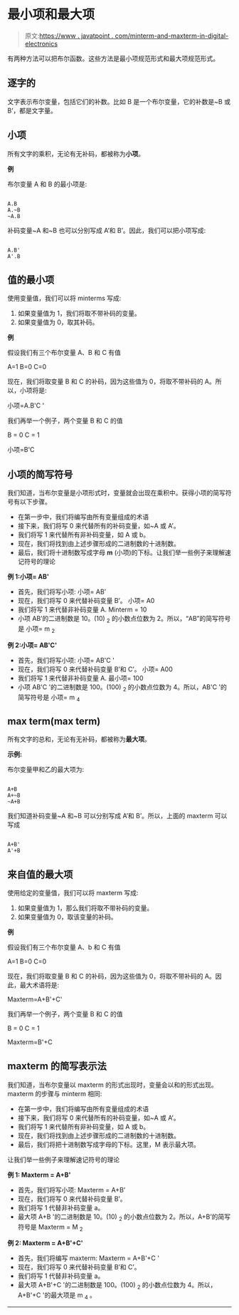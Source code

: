 # 最小项和最大项

> 原文:[https://www . javatpoint . com/minterm-and-maxterm-in-digital-electronics](https://www.javatpoint.com/minterm-and-maxterm-in-digital-electronics)

有两种方法可以把布尔函数。这些方法是最小项规范形式和最大项规范形式。

## 逐字的

文字表示布尔变量，包括它们的补数。比如 B 是一个布尔变量，它的补数是~B 或 B’，都是文字量。

## 小项

所有文字的乘积，无论有无补码，都被称为**小项**。

**例**

布尔变量 A 和 B 的最小项是:

```

A.B
A.~B
~A.B

```

补码变量~A 和~B 也可以分别写成 A’和 B’。因此，我们可以把小项写成:

```

A.B'
A'.B

```

## 值的最小项

使用变量值，我们可以将 minterms 写成:

1.  如果变量值为 1，我们将取不带补码的变量。
2.  如果变量值为 0，取其补码。

**例**

假设我们有三个布尔变量 A、B 和 C 有值

A=1
B=0
C=0

现在，我们将取变量 B 和 C 的补码，因为这些值为 0，将取不带补码的 A。所以，小项将是:

小项=A.B'C '

我们再举一个例子，两个变量 B 和 C 的值

B = 0
C = 1

小项=B'C

## 小项的简写符号

我们知道，当布尔变量是小项形式时，变量就会出现在乘积中。获得小项的简写符号有以下步骤。

*   在第一步中，我们将编写由所有变量组成的术语
*   接下来，我们将写 0 来代替所有的补码变量，如~A 或 A’。
*   我们将写 1 来代替所有非补码变量，如 A 或 b。
*   现在，我们将找到由上述步骤形成的二进制数的十进制数。
*   最后，我们将十进制数写成字母 **m** (小项)的下标。让我们举一些例子来理解速记符号的理论

**例 1:小项= AB'**

*   首先，我们将写小项:
    小项= AB’
*   现在，我们将写 0 来代替补码变量 B’。
    小项= A0
*   我们将写 1 来代替非补码变量 A.
    Minterm = 10
*   小项 AB’的二进制数是 10。(10) <sub>2</sub> 的小数点位数为 2。所以，“AB”的简写符号是
    小项= m <sub>2</sub>

**例 2:小项= AB'C'**

*   首先，我们将写小项:
    小项= AB'C '
*   现在，我们将写 0 来代替补码变量 B’和 C’。
    小项= A00
*   我们将写 1 来代替非补码变量 A.
    最小项= 100
*   小项 AB'C '的二进制数是 100。(100) <sub>2</sub> 的小数点位数为 4。所以，AB'C '的简写符号是
    小项= m <sub>4</sub>

## max term(max term)

所有文字的总和，无论有无补码，都被称为**最大项**。

**示例:**

布尔变量甲和乙的最大项为:

```

A+B
A+~B
~A+B

```

我们知道补码变量~A 和~B 可以分别写成 A’和 B’。所以，上面的 maxterm 可以写成

```

A+B'
A'+B

```

## 来自值的最大项

使用给定的变量值，我们可以将 maxterm 写成:

1.  如果变量值为 1，那么我们将取不带补码的变量。
2.  如果变量值为 0，取该变量的补码。

**例**

假设我们有三个布尔变量 A、b 和 C 有值

A=1
B=0
C=0

现在，我们将取变量 B 和 C 的补码，因为这些值为 0，将取不带补码的 A。因此，最大术语将是:

Maxterm=A+B'+C'

我们再举一个例子，两个变量 B 和 C 的值

B = 0
C = 1

Maxterm=B'+C

## maxterm 的简写表示法

我们知道，当布尔变量以 maxterm 的形式出现时，变量会以和的形式出现。maxterm 的步骤与 minterm 相同:

*   在第一步中，我们将编写由所有变量组成的术语
*   接下来，我们将写 0 来代替所有的补码变量，如~A 或 A’。
*   我们将写 1 来代替所有非补码变量，如 A 或 b。
*   现在，我们将找到由上述步骤形成的二进制数的十进制数。
*   最后，我们将把十进制数写成字母的下标。这里，M 表示最大项。

让我们举一些例子来理解速记符号的理论

**例 1: Maxterm = A+B'**

*   首先，我们将写小项:
    Maxterm = A+B’
*   现在，我们将写 0 来代替补码变量 B’。
*   我们将写 1 代替非补码变量 a。
*   最大项 A+B '的二进制数是 10。(10) <sub>2</sub> 的小数点位数为 2。所以，A+B’的简写符号是
    Maxterm = M <sub>2</sub>

**例 2: Maxterm = A+B'+C'**

*   首先，我们将编写 maxterm:
    Maxterm = A+B'+C '
*   现在，我们将写 0 来代替补码变量 B’和 C’。
*   我们将写 1 代替非补码变量 a。
*   最大项 A+B'+C '的二进制数是 100。(100) <sub>2</sub> 的小数点位数为 4。所以，A+B'+C '的最大项是 m <sub>4</sub> 。

* * *